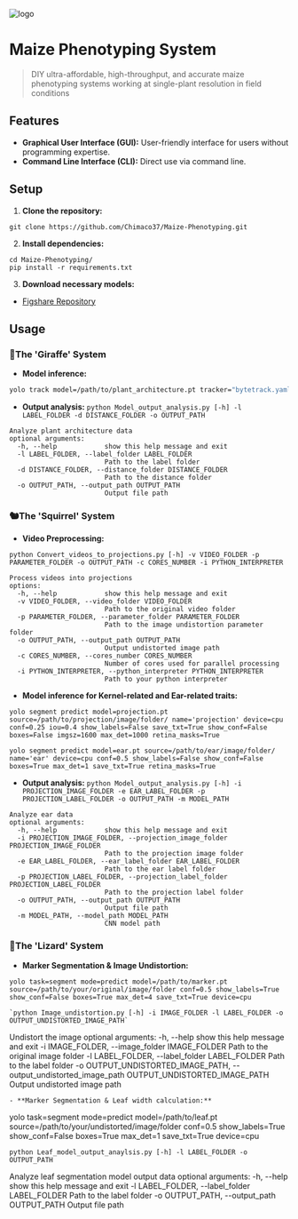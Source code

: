 ![logo](https://github.com/user-attachments/assets/1392e8f6-083a-4b8b-8c88-b227d3edfdba)
# Maize Phenotyping System
> DIY ultra-affordable, high-throughput, and accurate maize phenotyping systems working at single-plant resolution in field conditions

## Features

- **Graphical User Interface (GUI):** User-friendly interface for users without programming expertise.
- **Command Line Interface (CLI):** Direct use via command line.

## Setup

1. **Clone the repository:**
```
git clone https://github.com/Chimaco37/Maize-Phenotyping.git
```
2. **Install dependencies:**
```
cd Maize-Phenotyping/
pip install -r requirements.txt
```
3. **Download necessary models:**
- [Figshare Repository](https://doi.org/10.6084/m9.figshare.26282731)

## Usage

### 🦒The 'Giraffe' System

- **Model inference:**

```bash
yolo track model=/path/to/plant_architecture.pt tracker="bytetrack.yaml" source=/path/to/your/video/folder save_txt=True save=True show_labels=True show_conf=True boxes=True conf=0.6 iou=0.5 imgsz=641 agnostic_nms=False retina_masks=True device=0 name=plant_architecture
```
- **Output analysis:**
`python Model_output_analysis.py [-h] -l LABEL_FOLDER -d DISTANCE_FOLDER -o OUTPUT_PATH` 
```
Analyze plant architecture data
optional arguments:
  -h, --help            show this help message and exit
  -l LABEL_FOLDER, --label_folder LABEL_FOLDER
                        Path to the label folder
  -d DISTANCE_FOLDER, --distance_folder DISTANCE_FOLDER
                        Path to the distance folder
  -o OUTPUT_PATH, --output_path OUTPUT_PATH
                        Output file path
```


### 🐿️The 'Squirrel' System

- **Video Preprocessing:**

`python Convert_videos_to_projections.py [-h] -v VIDEO_FOLDER -p PARAMETER_FOLDER -o OUTPUT_PATH -c CORES_NUMBER -i PYTHON_INTERPRETER`
```
Process videos into projections
options:
  -h, --help            show this help message and exit
  -v VIDEO_FOLDER, --video_folder VIDEO_FOLDER
                        Path to the original video folder
  -p PARAMETER_FOLDER, --parameter_folder PARAMETER_FOLDER
                        Path to the image undistortion parameter folder
  -o OUTPUT_PATH, --output_path OUTPUT_PATH
                        Output undistorted image path
  -c CORES_NUMBER, --cores_number CORES_NUMBER
                        Number of cores used for parallel processing
  -i PYTHON_INTERPRETER, --python_interpreter PYTHON_INTERPRETER
                        Path to your python interpreter
```
- **Model inference for Kernel-related and Ear-related traits:**

```
yolo segment predict model=projection.pt source=/path/to/projection/image/folder/ name='projection' device=cpu conf=0.25 iou=0.4 show_labels=False save_txt=True show_conf=False boxes=False imgsz=1600 max_det=1000 retina_masks=True

yolo segment predict model=ear.pt source=/path/to/ear/image/folder/ name='ear' device=cpu conf=0.5 show_labels=False show_conf=False boxes=True max_det=1 save_txt=True retina_masks=True
```
- **Output analysis:**
`python Model_output_analysis.py [-h] -i PROJECTION_IMAGE_FOLDER -e EAR_LABEL_FOLDER -p PROJECTION_LABEL_FOLDER -o OUTPUT_PATH -m MODEL_PATH` 
```
Analyze ear data
optional arguments:
  -h, --help            show this help message and exit
  -i PROJECTION_IMAGE_FOLDER, --projection_image_folder PROJECTION_IMAGE_FOLDER
                        Path to the projection image folder
  -e EAR_LABEL_FOLDER, --ear_label_folder EAR_LABEL_FOLDER
                        Path to the ear label folder
  -p PROJECTION_LABEL_FOLDER, --projection_label_folder PROJECTION_LABEL_FOLDER
                        Path to the projection label folder
  -o OUTPUT_PATH, --output_path OUTPUT_PATH
                        Output file path
  -m MODEL_PATH, --model_path MODEL_PATH
                        CNN model path
```


### 🦎The 'Lizard' System

- **Marker Segmentation & Image Undistortion:**

```
yolo task=segment mode=predict model=/path/to/marker.pt source=/path/to/your/original/image/folder conf=0.5 show_labels=True show_conf=False boxes=True max_det=4 save_txt=True device=cpu

`python Image_undistortion.py [-h] -i IMAGE_FOLDER -l LABEL_FOLDER -o OUTPUT_UNDISTORTED_IMAGE_PATH`
```
Undistort the image
optional arguments:
  -h, --help            show this help message and exit
  -i IMAGE_FOLDER, --image_folder IMAGE_FOLDER
                        Path to the original image folder
  -l LABEL_FOLDER, --label_folder LABEL_FOLDER
                        Path to the label folder
  -o OUTPUT_UNDISTORTED_IMAGE_PATH, --output_undistorted_image_path OUTPUT_UNDISTORTED_IMAGE_PATH
                        Output undistorted image path
```
- **Marker Segmentation & Leaf width calculation:**
```
yolo task=segment mode=predict model=/path/to/leaf.pt source=/path/to/your/undistorted/image/folder conf=0.5 show_labels=True show_conf=False boxes=True max_det=1 save_txt=True device=cpu

`python Leaf_model_output_anaylsis.py [-h] -l LABEL_FOLDER -o OUTPUT_PATH`

Analyze leaf segmentation model output data
optional arguments:
  -h, --help            show this help message and exit
  -l LABEL_FOLDER, --label_folder LABEL_FOLDER
                        Path to the label folder
  -o OUTPUT_PATH, --output_path OUTPUT_PATH
                        Output file path
```
